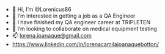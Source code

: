 

- 👋 Hi, I’m @Lorenicus86
- 👀 I’m interested in getting a job as a QA Engineer
- 🌱 I have finished my QA engineer career at TRIPLETEN
- 💞️ I’m looking to collaborate on medical equipment testing
- 📫 lorena.ipanaque@gmail.com
- https://www.linkedin.com/in/lorenacamilaipanaquebotton/

<!---
Lorenicus86/Lorenicus86 is a ✨ special ✨ repository because its `README.md` (this file) appears on your GitHub profile.
You can click the Preview link to take a look at your changes.
--->
